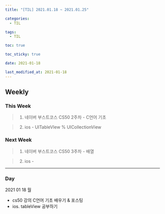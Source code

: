 ```yaml
---
title: "[TIL] 2021.01.18 ~ 2021.01.25"

categories:
  - TIL

tags:
  - TIL

toc: true

toc_sticky: true

date: 2021-01-18

last_modified_at: 2021-01-18
---
```


## Weekly

### This Week

> 1. 네이버 부스트코스 CS50 2주차 - C언어 기초

> 2. ios - UITableVIew % UICollectionView

### Next Week

> 1. 네이버 부스트코스 CS50 3주차 - 배열

> 2. ios -

---

### Day

2021 01 18 월
- cs50 강의 C언어 기초 배우기 & 포스팅
- ios. tableView 공부하기
